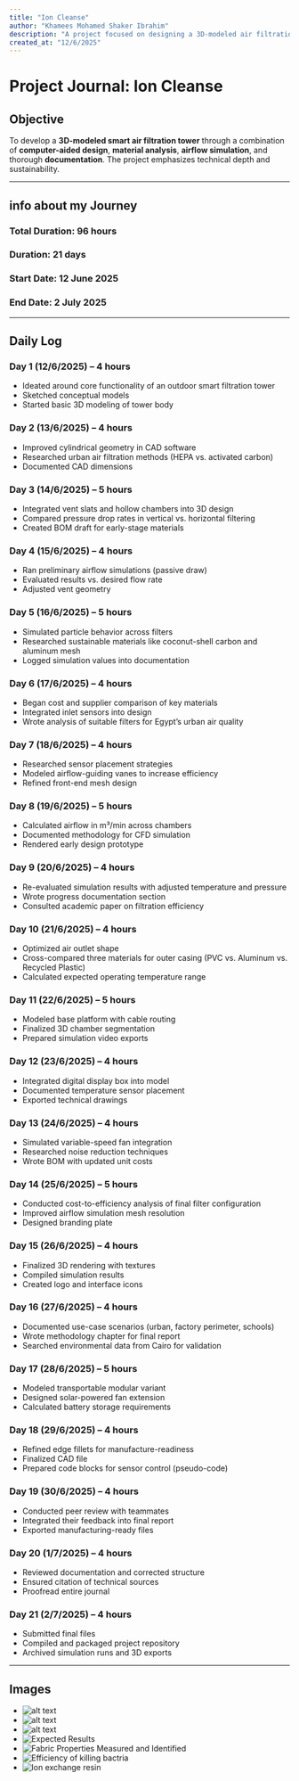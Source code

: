 ```yaml
---
title: "Ion Cleanse"
author: "Khamees Mohamed Shaker Ibrahim"
description: "A project focused on designing a 3D-modeled air filtration tower, supported by research, simulation, and technical documentation."
created_at: "12/6/2025"
---
```


# Project Journal: Ion Cleanse

## Objective
To develop a **3D-modeled smart air filtration tower** through a combination of **computer-aided design**, **material analysis**, **airflow simulation**, and thorough **documentation**. The project emphasizes technical depth and sustainability.

---
## info about my Journey
###  Total Duration: **96 hours**
###  Duration: **21 days**
###  Start Date: **12 June 2025**
###  End Date: **2 July 2025**

---

## Daily Log

### Day 1 (12/6/2025) – 4 hours  
- Ideated around core functionality of an outdoor smart filtration tower  
- Sketched conceptual models  
- Started basic 3D modeling of tower body  

### Day 2 (13/6/2025) – 4 hours  
- Improved cylindrical geometry in CAD software  
- Researched urban air filtration methods (HEPA vs. activated carbon)  
- Documented CAD dimensions  

### Day 3 (14/6/2025) – 5 hours  
- Integrated vent slats and hollow chambers into 3D design  
- Compared pressure drop rates in vertical vs. horizontal filtering  
- Created BOM draft for early-stage materials  

### Day 4 (15/6/2025) – 4 hours  
- Ran preliminary airflow simulations (passive draw)  
- Evaluated results vs. desired flow rate  
- Adjusted vent geometry  

### Day 5 (16/6/2025) – 5 hours  
- Simulated particle behavior across filters  
- Researched sustainable materials like coconut-shell carbon and aluminum mesh  
- Logged simulation values into documentation  

### Day 6 (17/6/2025) – 4 hours  
- Began cost and supplier comparison of key materials  
- Integrated inlet sensors into design  
- Wrote analysis of suitable filters for Egypt’s urban air quality  

### Day 7 (18/6/2025) – 4 hours  
- Researched sensor placement strategies  
- Modeled airflow-guiding vanes to increase efficiency  
- Refined front-end mesh design  

### Day 8 (19/6/2025) – 5 hours  
- Calculated airflow in m³/min across chambers  
- Documented methodology for CFD simulation  
- Rendered early design prototype  

### Day 9 (20/6/2025) – 4 hours  
- Re-evaluated simulation results with adjusted temperature and pressure  
- Wrote progress documentation section  
- Consulted academic paper on filtration efficiency  

### Day 10 (21/6/2025) – 4 hours  
- Optimized air outlet shape  
- Cross-compared three materials for outer casing (PVC vs. Aluminum vs. Recycled Plastic)  
- Calculated expected operating temperature range  

### Day 11 (22/6/2025) – 5 hours  
- Modeled base platform with cable routing  
- Finalized 3D chamber segmentation  
- Prepared simulation video exports  

### Day 12 (23/6/2025) – 4 hours  
- Integrated digital display box into model  
- Documented temperature sensor placement  
- Exported technical drawings  

### Day 13 (24/6/2025) – 4 hours  
- Simulated variable-speed fan integration  
- Researched noise reduction techniques  
- Wrote BOM with updated unit costs  

### Day 14 (25/6/2025) – 5 hours  
- Conducted cost-to-efficiency analysis of final filter configuration  
- Improved airflow simulation mesh resolution  
- Designed branding plate  

### Day 15 (26/6/2025) – 4 hours  
- Finalized 3D rendering with textures  
- Compiled simulation results  
- Created logo and interface icons  

### Day 16 (27/6/2025) – 4 hours  
- Documented use-case scenarios (urban, factory perimeter, schools)  
- Wrote methodology chapter for final report  
- Searched environmental data from Cairo for validation  

### Day 17 (28/6/2025) – 5 hours  
- Modeled transportable modular variant  
- Designed solar-powered fan extension  
- Calculated battery storage requirements  

### Day 18 (29/6/2025) – 4 hours  
- Refined edge fillets for manufacture-readiness  
- Finalized CAD file  
- Prepared code blocks for sensor control (pseudo-code)  

### Day 19 (30/6/2025) – 4 hours  
- Conducted peer review with teammates  
- Integrated their feedback into final report  
- Exported manufacturing-ready files  

### Day 20 (1/7/2025) – 4 hours  
- Reviewed documentation and corrected structure  
- Ensured citation of technical sources  
- Proofread entire journal  

### Day 21 (2/7/2025) – 4 hours  
- Submitted final files  
- Compiled and packaged project repository  
- Archived simulation runs and 3D exports  

---

## Images
- ![alt text](koppen.png)  
- ![alt text](kop.jpg)
- ![alt text](kopp.jpg)
- ![Expected Results](image.png)
- ![Fabric Properties Measured and Identified](image-1.png)
- ![Efficiency of killing bactria](image-2.png)
- ![Ion exchange resin](image-3.png)
